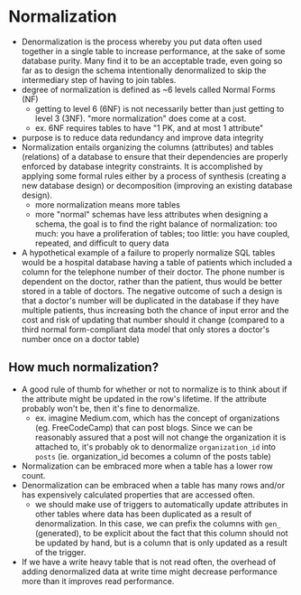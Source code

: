 
# Normalization
- Denormalization is the process whereby you put data often used together in a single table to increase performance, at the sake of some database purity. Many find it to be an acceptable trade, even going so far as to design the schema intentionally denormalized to skip the intermediary step of having to join tables.
- degree of normalization is defined as ~6 levels called Normal Forms (NF)
	- getting to level 6 (6NF) is not necessarily better than just getting to level 3 (3NF). "more normalization" does come at a cost.
	- ex. 6NF requires tables to have "1 PK, and at most 1 attribute"
- purpose is to reduce data redundancy and improve data integrity
- Normalization entails organizing the columns (attributes) and tables (relations) of a database to ensure that their dependencies are properly enforced by database integrity constraints. It is accomplished by applying some formal rules either by a process of synthesis (creating a new database design) or decomposition (improving an existing database design).
	- more normalization means more tables
	- more "normal" schemas have less attributes when designing a schema, the goal is to find the right balance of normalization: too much: you have a proliferation of tables; too little: you have coupled, repeated, and difficult to query data
- A hypothetical example of a failure to properly normalize SQL tables would be a hospital database having a table of patients which included a column for the telephone number of their doctor. The phone number is dependent on the doctor, rather than the patient, thus would be better stored in a table of doctors. The negative outcome of such a design is that a doctor's number will be duplicated in the database if they have multiple patients, thus increasing both the chance of input error and the cost and risk of updating that number should it change (compared to a third normal form-compliant data model that only stores a doctor's number once on a doctor table)

## How much normalization?
- A good rule of thumb for whether or not to normalize is to think about if the attribute might be updated in the row's lifetime. If the attribute probably won't be, then it's fine to denormalize.
	- ex. imagine Medium.com, which has the concept of organizations (eg. FreeCodeCamp) that can post blogs. Since we can be reasonably assured that a post will not change the organization it is attached to, it's probably ok to denormalize `organization_id` into `posts` (ie. organization_id becomes a column of the posts table)
- Normalization can be embraced more when a table has a lower row count.
- Denormalization can be embraced when a table has many rows and/or has expensively calculated properties that are accessed often.
	- we should make use of triggers to automatically update attributes in other tables where data has been duplicated as a result of denormalization. In this case, we can prefix the columns with `gen_` (generated), to be explicit about the fact that this column should not be updated by hand, but is a column that is only updated as a result of the trigger.
- If we have a write heavy table that is not read often, the overhead of adding denormalized data at write time might decrease performance more than it improves read performance.